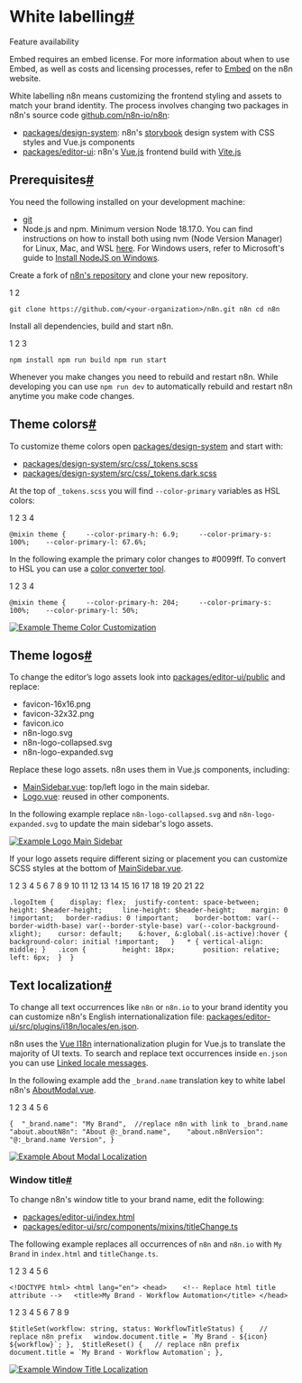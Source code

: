 [](https://github.com/n8n-io/n8n-docs/edit/main/docs/embed/white-labelling.md "Edit this page")

# White labelling[#](#white-labelling "Permanent link")

Feature availability

Embed requires an embed license. For more information about when to use Embed, as well as costs and licensing processes, refer to [Embed](https://n8n.io/embed/) on the n8n website.

White labelling n8n means customizing the frontend styling and assets to match your brand identity. The process involves changing two packages in n8n's source code [github.com/n8n-io/n8n](https://github.com/n8n-io/n8n):

*   [packages/design-system](https://github.com/n8n-io/n8n/tree/master/packages/design-system): n8n's [storybook](https://storybook.js.org/) design system with CSS styles and Vue.js components
*   [packages/editor-ui](https://github.com/n8n-io/n8n/tree/master/packages/editor-ui): n8n's [Vue.js](https://vuejs.org/) frontend build with [Vite.js](https://vitejs.dev)

## Prerequisites[#](#prerequisites "Permanent link")

You need the following installed on your development machine:

*   [git](https://git-scm.com/downloads)
*   Node.js and npm. Minimum version Node 18.17.0. You can find instructions on how to install both using nvm (Node Version Manager) for Linux, Mac, and WSL [here](https://github.com/nvm-sh/nvm). For Windows users, refer to Microsoft's guide to [Install NodeJS on Windows](https://docs.microsoft.com/en-us/windows/dev-environment/javascript/nodejs-on-windows).

Create a fork of [n8n's repository](https://github.com/n8n-io/n8n) and clone your new repository.

1
2

`git clone https://github.com/<your-organization>/n8n.git n8n cd n8n`

Install all dependencies, build and start n8n.

1
2
3

`npm install npm run build npm run start`

Whenever you make changes you need to rebuild and restart n8n. While developing you can use `npm run dev` to automatically rebuild and restart n8n anytime you make code changes.

## Theme colors[#](#theme-colors "Permanent link")

To customize theme colors open [packages/design-system](https://github.com/n8n-io/n8n/tree/master/packages/design-system) and start with:

*   [packages/design-system/src/css/\_tokens.scss](https://github.com/n8n-io/n8n/blob/master/packages/design-system/src/css/_tokens.scss)
*   [packages/design-system/src/css/\_tokens.dark.scss](https://github.com/n8n-io/n8n/blob/master/packages/design-system/src/css/_tokens.dark.scss)

At the top of `_tokens.scss` you will find `--color-primary` variables as HSL colors:

1
2
3
4

`@mixin theme { 	--color-primary-h: 6.9; 	--color-primary-s: 100%; 	--color-primary-l: 67.6%;`

In the following example the primary color changes to #0099ff. To convert to HSL you can use a [color converter tool](https://www.w3schools.com/colors/colors_converter.asp).

1
2
3
4

`@mixin theme { 	--color-primary-h: 204; 	--color-primary-s: 100%; 	--color-primary-l: 50%;`

[![Example Theme Color Customization](../../_images/embed/white-label/color-transition.gif)](https://docs.n8n.io/_images/embed/white-label/color-transition.gif)

## Theme logos[#](#theme-logos "Permanent link")

To change the editor’s logo assets look into [packages/editor-ui/public](https://github.com/n8n-io/n8n/tree/master/packages/editor-ui/public) and replace:

*   favicon-16x16.png
*   favicon-32x32.png
*   favicon.ico
*   n8n-logo.svg
*   n8n-logo-collapsed.svg
*   n8n-logo-expanded.svg

Replace these logo assets. n8n uses them in Vue.js components, including:

*   [MainSidebar.vue](https://github.com/n8n-io/n8n/blob/master/packages/editor-ui/src/components/MainSidebar.vue): top/left logo in the main sidebar.
*   [Logo.vue](https://github.com/n8n-io/n8n/blob/master/packages/editor-ui/src/components/Logo.vue): reused in other components.

In the following example replace `n8n-logo-collapsed.svg` and `n8n-logo-expanded.svg` to update the main sidebar's logo assets.

[![Example Logo Main Sidebar](../../_images/embed/white-label/logo-main-sidebar.png)](https://docs.n8n.io/_images/embed/white-label/logo-main-sidebar.png)

If your logo assets require different sizing or placement you can customize SCSS styles at the bottom of [MainSidebar.vue](https://github.com/n8n-io/n8n/blob/master/packages/editor-ui/src/components/MainSidebar.vue).

 1
 2
 3
 4
 5
 6
 7
 8
 9
10
11
12
13
14
15
16
17
18
19
20
21
22

`.logoItem { 	display: flex; 	justify-content: space-between; 	height: $header-height; 	line-height: $header-height; 	margin: 0 !important; 	border-radius: 0 !important; 	border-bottom: var(--border-width-base) var(--border-style-base) var(--color-background-xlight); 	cursor: default;  	&:hover, &:global(.is-active):hover { 		background-color: initial !important; 	}  	* { vertical-align: middle; } 	.icon { 		height: 18px; 		position: relative; 		left: 6px; 	}  }`

## Text localization[#](#text-localization "Permanent link")

To change all text occurrences like `n8n` or `n8n.io` to your brand identity you can customize n8n's English internationalization file: [packages/editor-ui/src/plugins/i18n/locales/en.json](https://github.com/n8n-io/n8n/blob/master/packages/editor-ui/src/plugins/i18n/locales/en.json).

n8n uses the [Vue I18n](https://kazupon.github.io/vue-i18n/) internationalization plugin for Vue.js to translate the majority of UI texts. To search and replace text occurrences inside `en.json` you can use [Linked locale messages](https://kazupon.github.io/vue-i18n/guide/messages.html#linked-locale-messages).

In the following example add the `_brand.name` translation key to white label n8n's [AboutModal.vue](https://github.com/n8n-io/n8n/blob/master/packages/editor-ui/src/components/AboutModal.vue).

1
2
3
4
5
6

`{ 	"_brand.name": "My Brand", 	//replace n8n with link to _brand.name 	"about.aboutN8n": "About @:_brand.name", 	"about.n8nVersion": "@:_brand.name Version", }`

[![Example About Modal Localization](../../_images/embed/white-label/about-modal.png)](https://docs.n8n.io/_images/embed/white-label/about-modal.png)

### Window title[#](#window-title "Permanent link")

To change n8n's window title to your brand name, edit the following:

*   [packages/editor-ui/index.html](https://github.com/n8n-io/n8n/blob/master/packages/editor-ui/index.html)
*   [packages/editor-ui/src/components/mixins/titleChange.ts](https://github.com/n8n-io/n8n/blob/master/packages/editor-ui/src/components/mixins/titleChange.ts)

The following example replaces all occurrences of `n8n` and `n8n.io` with `My Brand` in `index.html` and `titleChange.ts`.

1
2
3
4
5
6

`<!DOCTYPE html> <html lang="en"> <head> 	<!-- Replace html title attribute --> 	<title>My Brand - Workflow Automation</title> </head>`

1
2
3
4
5
6
7
8
9

``$titleSet(workflow: string, status: WorkflowTitleStatus) { 	// replace n8n prefix 	window.document.title = `My Brand - ${icon} ${workflow}`; },  $titleReset() { 	// replace n8n prefix 	document.title = `My Brand - Workflow Automation`; },``

[![Example Window Title Localization](../../_images/embed/white-label/window-title.png)](https://docs.n8n.io/_images/embed/white-label/window-title.png)